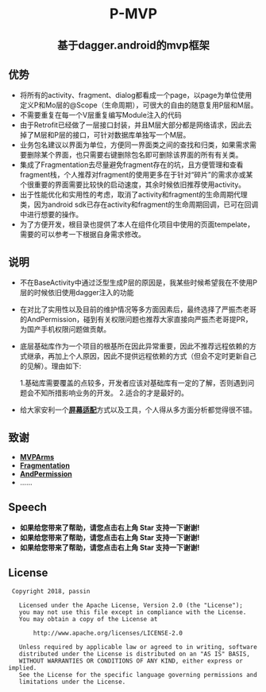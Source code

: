 <h1 align="center">P-MVP</h1>
<h2 align="center">基于dagger.android的mvp框架</h2>




## 优势
- 将所有的activity、fragment、dialog都看成一个page，以page为单位使用定义P和Mo层的@Scope（生命周期），可很大的自由的随意复用P层和M层。
- 不需要重复在每一个V层重复编写Module注入的代码
- 由于Retrofit已经做了一层接口封装，并且M层大部分都是网络请求，因此去掉了M层和P层的接口，可针对数据库单独写一个M层。
- 业务包名建议以界面为单位，方便同一界面类之间的查找和归类，如果需求需要删除某个界面，也只需要右键删除包名即可删除该界面的所有有关类。
- 集成了Fragmentation去尽量避免fragment存在的坑，且方便管理和查看fragment栈，个人推荐对fragment的使用更多在于针对“碎片”的需求亦或某个很重要的界面需要比较快的启动速度，其余时候依旧推荐使用activity。
- 出于性能优化和实用性的考虑，取消了activity和fragment的生命周期代理类，因为android sdk已存在activity和fragment的生命周期回调，已可在回调中进行想要的操作。
- 为了方便开发，根目录也提供了本人在组件化项目中使用的页面tempelate，需要的可以参考一下根据自身需求修改。

## 说明
- 不在BaseActivity中通过泛型生成P层的原因是，我某些时候希望我在不使用P层的时候依旧使用dagger注入的功能
- 在对比了实用性以及目前的维护情况等多方面因素后，最终选择了严振杰老哥的AndPermission，碰到有关权限问题也推荐大家直接向严振杰老哥提PR，为国产手机权限问题做贡献。
- 底层基础库作为一个项目的根基所在因此异常重要，因此不推荐远程依赖的方式继承，再加上个人原因，因此不提供远程依赖的方式（但会不定时更新自己的见解）。理由如下:
 

    1.基础库需要覆盖的点较多，开发者应该对基础库有一定的了解，否则遇到问题会不知所措影响业务的开发。
    2.适合的才是最好的。
- 给大家安利一个[**屏幕适配**](https://blog.csdn.net/fesdgasdgasdg/article/details/78108169)方式以及工具，个人得从多方面分析都觉得很不错。
## 致谢
* [**MVPArms**](https://github.com/JessYanCoding/MVPArms)
* [**Fragmentation**](https://github.com/YoKeyword/Fragmentation)
* [**AndPermission**](https://github.com/yanzhenjie/AndPermission)
* ……

## Speech
* **如果给您带来了帮助，请您点击右上角 Star 支持一下谢谢!**
* **如果给您带来了帮助，请您点击右上角 Star 支持一下谢谢!**
* **如果给您带来了帮助，请您点击右上角 Star 支持一下谢谢!**

## License
``` 
 Copyright 2018, passin
  
   Licensed under the Apache License, Version 2.0 (the "License");
   you may not use this file except in compliance with the License.
   You may obtain a copy of the License at 
 
       http://www.apache.org/licenses/LICENSE-2.0 

   Unless required by applicable law or agreed to in writing, software
   distributed under the License is distributed on an "AS IS" BASIS,
   WITHOUT WARRANTIES OR CONDITIONS OF ANY KIND, either express or implied.
   See the License for the specific language governing permissions and
   limitations under the License.
```
